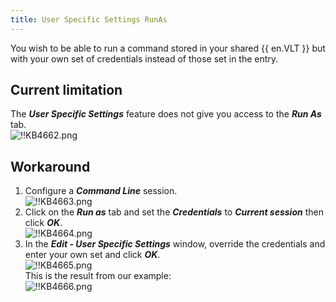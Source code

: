 ```yaml
---
title: User Specific Settings RunAs
---
```

You wish to be able to run a command stored in your shared {{ en.VLT }} but with your own set of credentials instead of those set in the entry.

## Current limitation

The ***User Specific Settings*** feature does not give you access to the ***Run As*** tab.  
![!!KB4662.png](https://webdevolutions.azureedge.net/docs/en/kb/KB4662.png)

## Workaround

1. Configure a ***Command Line*** session.  
![!!KB4663.png](https://webdevolutions.azureedge.net/docs/en/kb/KB4663.png)
1. Click on the ***Run as*** tab and set the ***Credentials*** to ***Current session*** then click ***OK***.  
![!!KB4664.png](https://webdevolutions.azureedge.net/docs/en/kb/KB4664.png)
1. In the ***Edit - User Specific Settings*** window, override the credentials and enter your own set and click ***OK***.  
![!!KB4665.png](https://webdevolutions.azureedge.net/docs/en/kb/KB4665.png)  
This is the result from our example:  
![!!KB4666.png](https://webdevolutions.azureedge.net/docs/en/kb/KB4666.png)
